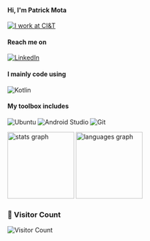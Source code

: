 #### Hi, I'm Patrick Mota
[![I work at CI&T](https://user-images.githubusercontent.com/38691922/210270315-fa2ec806-0689-46ec-81cf-4323be2a164c.png)](https://ciandt.com)

#### Reach me on
[![LinkedIn](https://img.shields.io/badge/linkedin-%230077B5.svg?style=for-the-badge&logo=linkedin&logoColor=white)](https://linkedin.com/in/opatrickmota)

#### I mainly code using
![Kotlin](https://img.shields.io/badge/kotlin-9925be?style=for-the-badge&logo=kotlin&logoColor=#9925be)

#### My toolbox includes

![Ubuntu](https://img.shields.io/badge/ubuntu-purple?style=for-the-badge&logo=ubuntu&logoColor=white)
![Android Studio](https://img.shields.io/badge/android_studio-0078d7.svg?style=for-the-badge&logo=android-studio&logoColor=white)
![Git](https://img.shields.io/badge/git-%23F05033.svg?style=for-the-badge&logo=git&logoColor=white)

<div align="left">
  <img src="https://github-readme-stats.vercel.app/api?hide_title=false&hide_rank=false&show_icons=true&include_all_commits=true&count_private=true&disable_animations=false&theme=dracula&locale=en&hide_border=false&username=opatrickmota" height="150" alt="stats graph"  />
  <img src="https://github-readme-stats.vercel.app/api/top-langs?locale=en&hide_title=false&layout=compact&card_width=320&langs_count=5&theme=dracula&hide_border=false&username=opatrickmota" height="150" alt="languages graph"  />
</div>

### 🚪 Visitor Count

![Visitor Count](https://profile-counter.glitch.me/opatrickmota/count.svg) 
